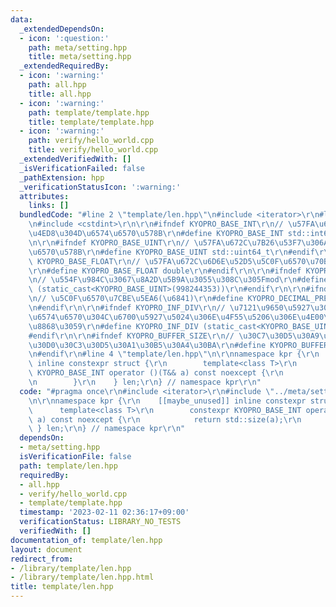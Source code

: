 ```yaml
---
data:
  _extendedDependsOn:
  - icon: ':question:'
    path: meta/setting.hpp
    title: meta/setting.hpp
  _extendedRequiredBy:
  - icon: ':warning:'
    path: all.hpp
    title: all.hpp
  - icon: ':warning:'
    path: template/template.hpp
    title: template/template.hpp
  - icon: ':warning:'
    path: verify/hello_world.cpp
    title: verify/hello_world.cpp
  _extendedVerifiedWith: []
  _isVerificationFailed: false
  _pathExtension: hpp
  _verificationStatusIcon: ':warning:'
  attributes:
    links: []
  bundledCode: "#line 2 \"template/len.hpp\"\n#include <iterator>\r\n#line 2 \"meta/setting.hpp\"\
    \n#include <cstdint>\r\n\r\n#ifndef KYOPRO_BASE_INT\r\n// \u57FA\u672C\u7B26\u53F7\
    \u4ED8\u304D\u6574\u6570\u578B\r\n#define KYOPRO_BASE_INT std::int64_t\r\n#endif\r\
    \n\r\n#ifndef KYOPRO_BASE_UINT\r\n// \u57FA\u672C\u7B26\u53F7\u306A\u3057\u6574\
    \u6570\u578B\r\n#define KYOPRO_BASE_UINT std::uint64_t\r\n#endif\r\n\r\n#ifndef\
    \ KYOPRO_BASE_FLOAT\r\n// \u57FA\u672C\u6D6E\u52D5\u5C0F\u6570\u70B9\u6570\u578B\
    \r\n#define KYOPRO_BASE_FLOAT double\r\n#endif\r\n\r\n#ifndef KYOPRO_DEFAULT_MOD\r\
    \n// \u554F\u984C\u3067\u8A2D\u5B9A\u3055\u308C\u305Fmod\r\n#define KYOPRO_DEFAULT_MOD\
    \ (static_cast<KYOPRO_BASE_UINT>(998244353))\r\n#endif\r\n\r\n#ifndef KYOPRO_DECIMAL_PRECISION\r\
    \n// \u5C0F\u6570\u7CBE\u5EA6(\u6841)\r\n#define KYOPRO_DECIMAL_PRECISION (static_cast<KYOPRO_BASE_UINT>(12))\r\
    \n#endif\r\n\r\n#ifndef KYOPRO_INF_DIV\r\n// \u7121\u9650\u5927\u3092\u8868\u3059\
    \u6574\u6570\u304C\u6700\u5927\u5024\u306E\u4F55\u5206\u306E\u4E00\u304B\u3092\
    \u8868\u3059\r\n#define KYOPRO_INF_DIV (static_cast<KYOPRO_BASE_UINT>(3))\r\n\
    #endif\r\n\r\n#ifndef KYOPRO_BUFFER_SIZE\r\n// \u30C7\u30D5\u30A9\u30EB\u30C8\u306E\
    \u30D0\u30C3\u30D5\u30A1\u30B5\u30A4\u30BA\r\n#define KYOPRO_BUFFER_SIZE (static_cast<KYOPRO_BASE_UINT>(2048))\r\
    \n#endif\r\n#line 4 \"template/len.hpp\"\n\r\nnamespace kpr {\r\n    [[maybe_unused]]\
    \ inline constexpr struct {\r\n        template<class T>\r\n        constexpr\
    \ KYOPRO_BASE_INT operator ()(T&& a) const noexcept {\r\n            return std::size(a);\r\
    \n        }\r\n    } len;\r\n} // namespace kpr\r\n"
  code: "#pragma once\r\n#include <iterator>\r\n#include \"../meta/setting.hpp\"\r\
    \n\r\nnamespace kpr {\r\n    [[maybe_unused]] inline constexpr struct {\r\n  \
    \      template<class T>\r\n        constexpr KYOPRO_BASE_INT operator ()(T&&\
    \ a) const noexcept {\r\n            return std::size(a);\r\n        }\r\n   \
    \ } len;\r\n} // namespace kpr\r\n"
  dependsOn:
  - meta/setting.hpp
  isVerificationFile: false
  path: template/len.hpp
  requiredBy:
  - all.hpp
  - verify/hello_world.cpp
  - template/template.hpp
  timestamp: '2023-02-11 02:36:17+09:00'
  verificationStatus: LIBRARY_NO_TESTS
  verifiedWith: []
documentation_of: template/len.hpp
layout: document
redirect_from:
- /library/template/len.hpp
- /library/template/len.hpp.html
title: template/len.hpp
---
```

